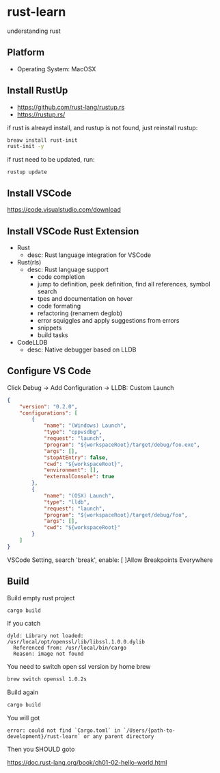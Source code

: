 # rust-learn
understanding rust

## Platform
* Operating System: MacOSX

## Install RustUp

* https://github.com/rust-lang/rustup.rs
* https://rustup.rs/

if rust is alreayd install, and rustup is not found, just reinstall rustup:
```bash
breaw install rust-init
rust-init -y
```

if rust need to be updated, run:
```
rustup update
```

## Install VSCode
https://code.visualstudio.com/download

## Install VSCode Rust Extension
* Rust
	* desc: Rust language integration for VSCode
* Rust(rls)
	* desc: Rust language support 
		* code completion
		* jump to definition, peek definition, find all references, symbol search
		* tpes and documentation on hover
		* code formating
		* refactoring (renamem deglob)
		* error squiggles and apply suggestions from errors
		* snippets
		* build tasks
* CodeLLDB
	* desc: Native debugger based on LLDB

## Configure VS Code

Click Debug -> Add Configuration -> LLDB: Custom Launch
```JSON
{
    "version": "0.2.0",
    "configurations": [
        {
            "name": "(Windows) Launch",
            "type": "cppvsdbg",
            "request": "launch",
            "program": "${workspaceRoot}/target/debug/foo.exe",
            "args": [],
            "stopAtEntry": false,
            "cwd": "${workspaceRoot}",
            "environment": [],
            "externalConsole": true
        },
        {
            "name": "(OSX) Launch",
            "type": "lldb",
            "request": "launch",
            "program": "${workspaceRoot}/target/debug/foo",
            "args": [],
            "cwd": "${workspaceRoot}"
        }
    ]
}
```

VSCode Setting, search 'break', enable:
[ ]Allow Breakpoints Everywhere 

## Build

Build empty rust project
```bash
cargo build
```

If you catch
```
dyld: Library not loaded: /usr/local/opt/openssl/lib/libssl.1.0.0.dylib
  Referenced from: /usr/local/bin/cargo
  Reason: image not found
```

You need to switch open ssl version by home brew
```bash
brew switch openssl 1.0.2s
```

Build again
```bash
cargo build
```

You will got
```
error: could not find `Cargo.toml` in `/Users/{path-to-development}/rust-learn` or any parent directory
```

Then you SHOULD goto 

https://doc.rust-lang.org/book/ch01-02-hello-world.html



